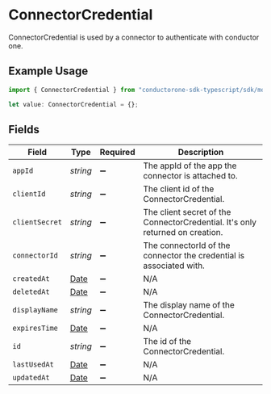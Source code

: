 # ConnectorCredential

ConnectorCredential is used by a connector to authenticate with conductor one.

## Example Usage

```typescript
import { ConnectorCredential } from "conductorone-sdk-typescript/sdk/models/shared";

let value: ConnectorCredential = {};
```

## Fields

| Field                                                                                         | Type                                                                                          | Required                                                                                      | Description                                                                                   |
| --------------------------------------------------------------------------------------------- | --------------------------------------------------------------------------------------------- | --------------------------------------------------------------------------------------------- | --------------------------------------------------------------------------------------------- |
| `appId`                                                                                       | *string*                                                                                      | :heavy_minus_sign:                                                                            | The appId of the app the connector is attached to.                                            |
| `clientId`                                                                                    | *string*                                                                                      | :heavy_minus_sign:                                                                            | The client id of the ConnectorCredential.                                                     |
| `clientSecret`                                                                                | *string*                                                                                      | :heavy_minus_sign:                                                                            | The client secret of the ConnectorCredential. It's only returned on creation.                 |
| `connectorId`                                                                                 | *string*                                                                                      | :heavy_minus_sign:                                                                            | The connectorId of the connector the credential is associated with.                           |
| `createdAt`                                                                                   | [Date](https://developer.mozilla.org/en-US/docs/Web/JavaScript/Reference/Global_Objects/Date) | :heavy_minus_sign:                                                                            | N/A                                                                                           |
| `deletedAt`                                                                                   | [Date](https://developer.mozilla.org/en-US/docs/Web/JavaScript/Reference/Global_Objects/Date) | :heavy_minus_sign:                                                                            | N/A                                                                                           |
| `displayName`                                                                                 | *string*                                                                                      | :heavy_minus_sign:                                                                            | The display name of the ConnectorCredential.                                                  |
| `expiresTime`                                                                                 | [Date](https://developer.mozilla.org/en-US/docs/Web/JavaScript/Reference/Global_Objects/Date) | :heavy_minus_sign:                                                                            | N/A                                                                                           |
| `id`                                                                                          | *string*                                                                                      | :heavy_minus_sign:                                                                            | The id of the ConnectorCredential.                                                            |
| `lastUsedAt`                                                                                  | [Date](https://developer.mozilla.org/en-US/docs/Web/JavaScript/Reference/Global_Objects/Date) | :heavy_minus_sign:                                                                            | N/A                                                                                           |
| `updatedAt`                                                                                   | [Date](https://developer.mozilla.org/en-US/docs/Web/JavaScript/Reference/Global_Objects/Date) | :heavy_minus_sign:                                                                            | N/A                                                                                           |